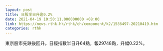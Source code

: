 ```yaml
---
layout: post
title: 日股半日升逾0.2%
date: 2021-04-19 10:50:11.000000000 +08:00
link: https://news.rthk.hk/rthk/ch/component/k2/1586497-20210419.htm
categories: rthk
---
```


東京股市先跌後回升。日經指數半日升64點，報29748點，升幅0.22%。
